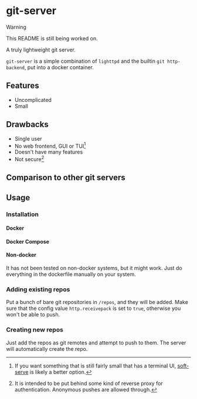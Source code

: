 # git-server

> [!WARNING]
> This README is still being worked on. 

A truly lightweight git server.  

`git-server` is a simple combination of `lighttpd` and the builtin `git http-backend`, put into a docker container.

## Features

- Uncomplicated
- Small

## Drawbacks

- Single user
- No web frontend, GUI or TUI[^1]
- Doesn't have many features
- Not secure[^2]

[^1]: If you want something that is still fairly small that has a terminal UI, [soft-serve](https://github.com/charmbracelet/soft-serve) is likely a better option.
[^2]: It is intended to be put behind some kind of reverse proxy for authentication. Anonymous pushes are allowed through.

## Comparison to other git servers

## Usage

### Installation

#### Docker
#### Docker Compose
#### Non-docker

It has not been tested on non-docker systems, but it might work. Just do everything in the dockerfile manually on your system.

### Adding existing repos

Put a bunch of bare git repositories in `/repos`, and they will be added. Make sure that the config value `http.receivepack` is set to `true`, otherwise you won't be able to push.

### Creating new repos

Just add the repos as git remotes and attempt to push to them. The server will automatically create the repo.
